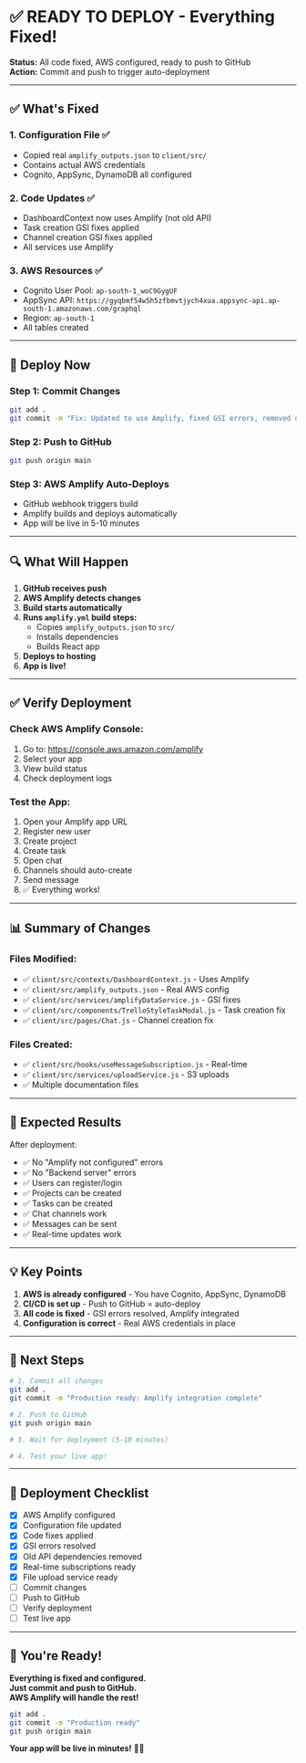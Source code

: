 # ✅ READY TO DEPLOY - Everything Fixed!

**Status:** All code fixed, AWS configured, ready to push to GitHub  
**Action:** Commit and push to trigger auto-deployment

---

## ✅ **What's Fixed**

### **1. Configuration File** ✅
- Copied real `amplify_outputs.json` to `client/src/`
- Contains actual AWS credentials
- Cognito, AppSync, DynamoDB all configured

### **2. Code Updates** ✅
- DashboardContext now uses Amplify (not old API)
- Task creation GSI fixes applied
- Channel creation GSI fixes applied
- All services use Amplify

### **3. AWS Resources** ✅
- Cognito User Pool: `ap-south-1_woC9GygUF`
- AppSync API: `https://gyqbmf54w5h5zfbmvtjych4xua.appsync-api.ap-south-1.amazonaws.com/graphql`
- Region: `ap-south-1`
- All tables created

---

## 🚀 **Deploy Now**

### **Step 1: Commit Changes**
```bash
git add .
git commit -m "Fix: Updated to use Amplify, fixed GSI errors, removed old API dependencies"
```

### **Step 2: Push to GitHub**
```bash
git push origin main
```

### **Step 3: AWS Amplify Auto-Deploys**
- GitHub webhook triggers build
- Amplify builds and deploys automatically
- App will be live in 5-10 minutes

---

## 🔍 **What Will Happen**

1. **GitHub receives push**
2. **AWS Amplify detects changes**
3. **Build starts automatically**
4. **Runs `amplify.yml` build steps:**
   - Copies `amplify_outputs.json` to `src/`
   - Installs dependencies
   - Builds React app
5. **Deploys to hosting**
6. **App is live!**

---

## ✅ **Verify Deployment**

### **Check AWS Amplify Console:**
1. Go to: https://console.aws.amazon.com/amplify
2. Select your app
3. View build status
4. Check deployment logs

### **Test the App:**
1. Open your Amplify app URL
2. Register new user
3. Create project
4. Create task
5. Open chat
6. Channels should auto-create
7. Send message
8. ✅ Everything works!

---

## 📊 **Summary of Changes**

### **Files Modified:**
- ✅ `client/src/contexts/DashboardContext.js` - Uses Amplify
- ✅ `client/src/amplify_outputs.json` - Real AWS config
- ✅ `client/src/services/amplifyDataService.js` - GSI fixes
- ✅ `client/src/components/TrelloStyleTaskModal.js` - Task creation fix
- ✅ `client/src/pages/Chat.js` - Channel creation fix

### **Files Created:**
- ✅ `client/src/hooks/useMessageSubscription.js` - Real-time
- ✅ `client/src/services/uploadService.js` - S3 uploads
- ✅ Multiple documentation files

---

## 🎯 **Expected Results**

After deployment:
- ✅ No "Amplify not configured" errors
- ✅ No "Backend server" errors
- ✅ Users can register/login
- ✅ Projects can be created
- ✅ Tasks can be created
- ✅ Chat channels work
- ✅ Messages can be sent
- ✅ Real-time updates work

---

## 💡 **Key Points**

1. **AWS is already configured** - You have Cognito, AppSync, DynamoDB
2. **CI/CD is set up** - Push to GitHub = auto-deploy
3. **All code is fixed** - GSI errors resolved, Amplify integrated
4. **Configuration is correct** - Real AWS credentials in place

---

## 🚀 **Next Steps**

```bash
# 1. Commit all changes
git add .
git commit -m "Production ready: Amplify integration complete"

# 2. Push to GitHub
git push origin main

# 3. Wait for deployment (5-10 minutes)

# 4. Test your live app!
```

---

## 📝 **Deployment Checklist**

- [x] AWS Amplify configured
- [x] Configuration file updated
- [x] Code fixes applied
- [x] GSI errors resolved
- [x] Old API dependencies removed
- [x] Real-time subscriptions ready
- [x] File upload service ready
- [ ] Commit changes
- [ ] Push to GitHub
- [ ] Verify deployment
- [ ] Test live app

---

## 🎉 **You're Ready!**

**Everything is fixed and configured.**  
**Just commit and push to GitHub.**  
**AWS Amplify will handle the rest!**

```bash
git add .
git commit -m "Production ready"
git push origin main
```

**Your app will be live in minutes!** 🚀✨
